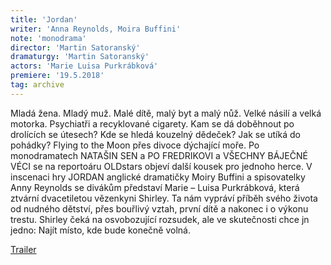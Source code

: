```yaml
---
title: 'Jordan'
writer: 'Anna Reynolds, Moira Buffini'
note: 'monodrama'
director: 'Martin Satoranský'
dramaturgy: 'Martin Satoranský'
actors: 'Marie Luisa Purkrábková'
premiere: '19.5.2018'
tag: archive
---
```

Mladá žena. Mladý muž. Malé dítě, malý byt a malý nůž. Velké násilí a velká motorka. Psychiatři a recyklované cigarety. Kam se dá doběhnout po drolících se útesech? Kde se hledá kouzelný dědeček? Jak se utíká do pohádky? Flying to the Moon přes divoce dýchající moře. Po monodramatech NATAŠIN SEN a PO FREDRIKOVI a VŠECHNY BÁJEČNÉ VÉCI se na reportoáru OLDstars objeví další kousek pro jednoho herce. V inscenaci hry JORDAN anglické dramatičky Moiry Buffini a spisovatelky Anny Reynolds se divákům představí Marie – Luisa Purkrábková, která ztvární dvacetiletou vězenkyni Shirley. Ta nám vypráví příběh svého života od nudného dětství, přes bouřlivý vztah, první dítě a nakonec i o výkonu trestu. Shirley čeká na osvobozující rozsudek, ale ve skutečnosti chce jn jedno: Najít místo, kde bude konečně volná. 

[Trailer](https://www.youtube.com/watch?v=uVnI4fUGMmI)
